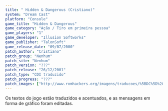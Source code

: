 ```yaml
---
title: " Hidden & Dangerous (Cristiano)"
system: "Dream Cast"
platform: "Console"
game_title: "Hidden & Dangerous"
game_category: "Ação / Tiro em primeira pessoa"
game_players: "1"
game_developer: "Illusion Softworks"
game_publisher: "TalonSoft"
game_release_date: "09/07/2000"
patch_author: "Cristiano"
patch_group: "Nenhum"
patch_site: "Nenhum"
patch_version: "???"
patch_release: "26/12/2001"
patch_type: "CDI traduzido"
patch_progress: "???"
patch_images: ["http://www.romhackers.org/imagens/traducoes/%5BDC%5D%20Hidden%20&%20Dangerous%20-%20Cristiano%20-%201.jpg","http://www.romhackers.org/imagens/traducoes/%5BDC%5D%20Hidden%20&%20Dangerous%20-%20Cristiano%20-%202.jpg","http://www.romhackers.org/imagens/traducoes/%5BDC%5D%20Hidden%20&%20Dangerous%20-%20Cristiano%20-%203.jpg"]
---
```

Os textos do jogo estão traduzidos e acentuados, e as mensagens em forma de gráfico foram editadas.